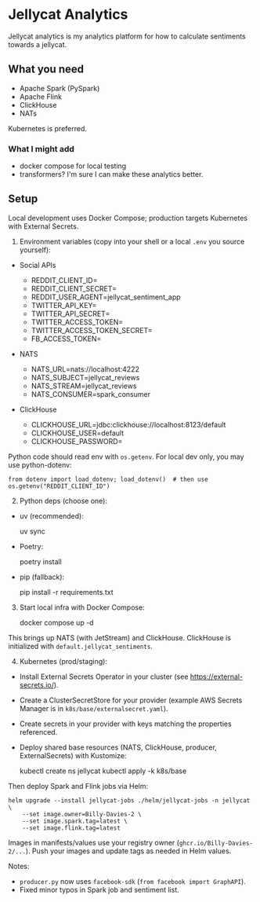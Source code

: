 # Jellycat Analytics

Jellycat analytics is my analytics platform for how to calculate sentiments towards a jellycat.

## What you need

- Apache Spark (PySpark)
- Apache Flink
- ClickHouse
- NATs

Kubernetes is preferred.

### What I might add

- docker compose for local testing
- transformers? I'm sure I can make these analytics better.


## Setup

Local development uses Docker Compose; production targets Kubernetes with External Secrets.

1) Environment variables (copy into your shell or a local `.env` you source yourself):

- Social APIs
	- REDDIT_CLIENT_ID=
	- REDDIT_CLIENT_SECRET=
	- REDDIT_USER_AGENT=jellycat_sentiment_app
	- TWITTER_API_KEY=
	- TWITTER_API_SECRET=
	- TWITTER_ACCESS_TOKEN=
	- TWITTER_ACCESS_TOKEN_SECRET=
	- FB_ACCESS_TOKEN=

- NATS
	- NATS_URL=nats://localhost:4222
	- NATS_SUBJECT=jellycat_reviews
	- NATS_STREAM=jellycat_reviews
	- NATS_CONSUMER=spark_consumer

- ClickHouse
	- CLICKHOUSE_URL=jdbc:clickhouse://localhost:8123/default
	- CLICKHOUSE_USER=default
	- CLICKHOUSE_PASSWORD=

Python code should read env with `os.getenv`. For local dev only, you may use python-dotenv:

	from dotenv import load_dotenv; load_dotenv()  # then use os.getenv("REDDIT_CLIENT_ID")

2) Python deps (choose one):

- uv (recommended):

	uv sync

- Poetry:

	poetry install

- pip (fallback):

	pip install -r requirements.txt

3) Start local infra with Docker Compose:

	docker compose up -d

This brings up NATS (with JetStream) and ClickHouse. ClickHouse is initialized with `default.jellycat_sentiments`.

4) Kubernetes (prod/staging):

- Install External Secrets Operator in your cluster (see https://external-secrets.io/).
- Create a ClusterSecretStore for your provider (example AWS Secrets Manager is in `k8s/base/externalsecret.yaml`).
- Create secrets in your provider with keys matching the properties referenced.
- Deploy shared base resources (NATS, ClickHouse, producer, ExternalSecrets) with Kustomize:

	kubectl create ns jellycat
	kubectl apply -k k8s/base

Then deploy Spark and Flink jobs via Helm:

	helm upgrade --install jellycat-jobs ./helm/jellycat-jobs -n jellycat \
		--set image.owner=Billy-Davies-2 \
		--set image.spark.tag=latest \
		--set image.flink.tag=latest

Images in manifests/values use your registry owner (`ghcr.io/Billy-Davies-2/...`). Push your images and update tags as needed in Helm values.

Notes:
- `producer.py` now uses `facebook-sdk` (`from facebook import GraphAPI`).
- Fixed minor typos in Spark job and sentiment list.
